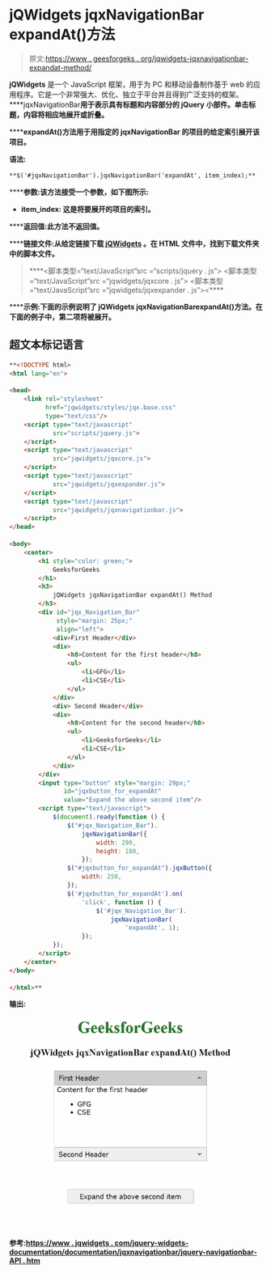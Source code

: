 # jQWidgets jqxNavigationBar expandAt()方法

> 原文:[https://www . geesforgeks . org/jqwidgets-jqxnavigationbar-expandat-method/](https://www.geeksforgeeks.org/jqwidgets-jqxnavigationbar-expandat-method/)

**jQWidgets** 是一个 JavaScript 框架，用于为 PC 和移动设备制作基于 web 的应用程序。它是一个非常强大、优化、独立于平台并且得到广泛支持的框架。****jqxNavigationBar**用于表示具有标题和内容部分的 jQuery 小部件。单击标题，内容将相应地展开或折叠。**

******expandAt()**方法用于用指定的 jqxNavigationBar 的项目的给定索引展开该项目。****

******语法:******

```html
**$('#jqxNavigationBar').jqxNavigationBar('expandAt', item_index);**
```

******参数:**该方法接受一个参数，如下图所示:****

*   ******item_index:** 这是将要展开的项目的索引。****

******返回值:**此方法不返回值。****

******链接文件:**从给定链接下载 [jQWidgets](https://www.jqwidgets.com/download/) 。在 HTML 文件中，找到下载文件夹中的脚本文件。****

> <link rel="”stylesheet”" href="”jqwidgets/styles/jqx.base.css”" type="”text/css”"> ****<脚本类型=“text/JavaScript”src =“scripts/jquery . js”></脚本>
> <脚本类型=“text/JavaScript”src =“jqwidgets/jqxcore . js”></脚本>
> <脚本类型=“text/JavaScript”src =“jqwidgets/jqxexpander . js”><****

******示例:**下面的示例说明了 jQWidgets jqxNavigationBar**expandAt()**方法。在下面的例子中，第二项将被展开。****

## ****超文本标记语言****

```html
**<!DOCTYPE html>
<html lang="en">

<head>
    <link rel="stylesheet"     
          href="jqwidgets/styles/jqx.base.css" 
          type="text/css"/>
    <script type="text/javascript" 
            src="scripts/jquery.js">
    </script>
    <script type="text/javascript" 
            src="jqwidgets/jqxcore.js">
    </script>
    <script type="text/javascript" 
            src="jqwidgets/jqxexpander.js">
    </script>
    <script type="text/javascript" 
            src="jqwidgets/jqxnavigationbar.js">
    </script>
</head>

<body>
    <center>
        <h1 style="color: green;">
            GeeksforGeeks
        </h1>
        <h3>
            jQWidgets jqxNavigationBar expandAt() Method
        </h3>
        <div id="jqx_Navigation_Bar"
             style="margin: 25px;" 
             align="left">
            <div>First Header</div>
            <div>
                <h8>Content for the first header</h8>
                <ul>
                    <li>GFG</li>
                    <li>CSE</li>
                </ul>
            </div>
            <div> Second Header</div>
            <div>
                <h8>Content for the second header</h8>
                <ul>
                    <li>GeeksforGeeks</li>
                    <li>CSE</li>
                </ul>
            </div>
        </div>
        <input type="button" style="margin: 29px;" 
               id="jqxbutton_for_expandAt" 
               value="Expand the above second item"/>
        <script type="text/javascript">
            $(document).ready(function () {
                $("#jqx_Navigation_Bar").
                    jqxNavigationBar({
                        width: 290,
                        height: 180,
                    });
                $("#jqxbutton_for_expandAt").jqxButton({
                    width: 250,
                });
                $('#jqxbutton_for_expandAt').on(
                    'click', function () {
                        $('#jqx_Navigation_Bar').
                            jqxNavigationBar(
                                'expandAt', 1);
                    });
            });
        </script>
    </center>
</body>

</html>**
```

******输出:******

****![](img/7099049c3b7f7166f3893269da945132.png)****

******参考:**[https://www . jqwidgets . com/jquery-widgets-documentation/documentation/jqxnavigationbar/jquery-navigationbar-API . htm](https://www.jqwidgets.com/jquery-widgets-documentation/documentation/jqxnavigationbar/jquery-navigationbar-api.htm)****